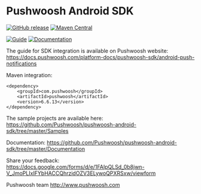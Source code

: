 Pushwoosh Android SDK
=====================
[![GitHub release](https://img.shields.io/github/release/Pushwoosh/pushwoosh-android-sdk.svg?style=flat-square)](https://github.com/Pushwoosh/pushwoosh-android-sdk/releases) 
[![Maven Central](https://maven-badges.herokuapp.com/maven-central/com.pushwoosh/pushwoosh/badge.svg)](https://maven-badges.herokuapp.com/maven-central/com.pushwoosh/pushwoosh)

[![Guide](https://img.shields.io/badge/guide-latest-brightgreen.svg?style=flat-square)](https://docs.pushwoosh.com/platform-docs/pushwoosh-sdk/android-push-notifications)
[![Documentation](https://img.shields.io/badge/docs-latest-brightgreen.svg?style=flat-square)](https://github.com/Pushwoosh/pushwoosh-android-sdk/tree/master/Documentation)

The guide for SDK integration is available on Pushwoosh website:  
https://docs.pushwoosh.com/platform-docs/pushwoosh-sdk/android-push-notifications

Maven integration:

	<dependency>
  		<groupId>com.pushwoosh</groupId>
  		<artifactId>pushwoosh</artifactId>
  		<version>6.6.13</version>
	</dependency>

The sample projects are available here:  
https://github.com/Pushwoosh/pushwoosh-android-sdk/tree/master/Samples

Documentation:
https://github.com/Pushwoosh/pushwoosh-android-sdk/tree/master/Documentation

Share your feedback:
https://docs.google.com/forms/d/e/1FAIpQLSd_0b8jwn-V_JmoPLIxIFYbHACCQhrzidOZV3ELywoQPXRSxw/viewform

Pushwoosh team
http://www.pushwoosh.com
